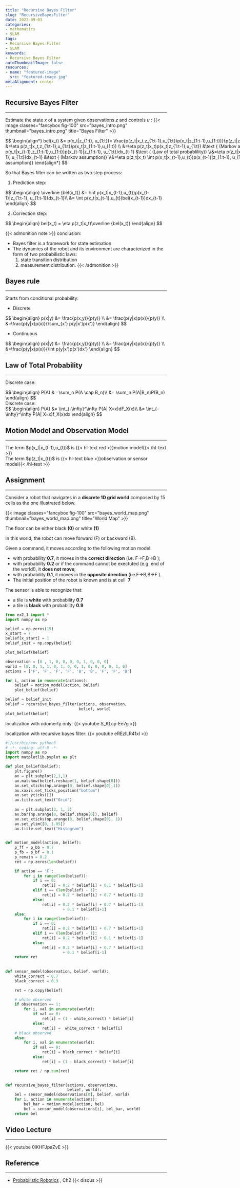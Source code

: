 ```yaml
---
title: "Recursive Bayes Filter"
slug: "RecursiveBayesFilter"
date: 2022-09-03
categories:
- mathematics
- SLAM
tags:
- Recursive Bayes Filter
- SLAM
keywords:
- Recursive Bayes Filter
autoThumbnailImage: false
resources:
- name: "featured-image"
  src: "featured-image.jpg"
metaAlignment: center
---
```


## Recursive Bayes Filter
---
Estimate the state $x$ of a system given observations $z$ and controls $u$ :
{{< image classes="fancybox fig-100" src="bayes_intro.png" thumbnail="bayes_intro.png"  title="Bayes Filter" >}}

<div style="width:1000px">
$$
\begin{align*}
bel(x_t) &= p(x_t|z_{1:t}, u_{1:t})= \frac{p(z_t|x_t,z_{1:t-1},u_{1:t})p(x_t|z_{1:t-1},u_{1:t})}{p(z_t|z_{1:t-1},u_{1:t})}&\text {(Bayes' rule)}
\\ &=\eta p(z_t|x_t,z_{1:t-1},u_{1:t})p(x_t|z_{1:t-1},u_{1:t})
\\ &=\eta p(z_t|x_t)p(x_t|z_{1:t-1},u_{1:t}) &\text { (Markov assumption)}
\\&=\eta p(z_t|x_t) \int p(x_t|x_{t-1},z_{1:t-1},u_{1:t})p(x_{t-1}|z_{1:t-1}, u_{1:t})dx_{t-1} &\text { (Law of total probablility)}
\\&=\eta p(z_t|x_t) \int p(x_t|x_{t-1},u_{t})p(x_{t-1}|z_{1:t-1}, u_{1:t})dx_{t-1} &\text { (Markov assumption)}
\\&=\eta p(z_t|x_t) \int p(x_t|x_{t-1},u_{t})p(x_{t-1}|z_{1:t-1}, u_{1:t-1})dx_{t-1} &\text { (Independence assumption)}
\end{align*}
$$
</div>

So that Bayes filter can be written as two step process:

1. Prediction step:
<div>    
    $$
    \begin{align}
    \overline {bel(x_t)} &= \int p(x_t|x_{t-1},u_{t})p(x_{t-1}|z_{1:t-1}, u_{1:t-1})dx_{t-1}\\
    &= \int p(x_t|x_{t-1},u_{t})bel(x_{t-1})dx_{t-1}
    \end{align}
    $$
</div>    

2. Correction step:
<div>
$$
\begin{align}
bel(x_t) = \eta p(z_t|x_t)\overline {bel(x_t)}
\end{align}
$$
</div>

{{< admonition note >}}
conclusion:<br>
 - Bayes filter is a framework for state estimation
 - The dynamics of the robot and its environment are characterized in the form of two probabilistic laws:
     1. state transition distribution
     2. measurement distribution.
{{< /admonition >}}

## Bayes rule
---

Starts from conditional probability:

- Discrete

<div>
$$
\begin{align}
p(x|y) &= \frac{p(x,y)}{p(y)} \\
&= \frac{p(y|x)p(x)}{p(y)} \\
&=\frac{p(y|x)p(x)}{\sum_{x'} p(y|x')p(x')}
\end{align}     
$$
</div>

- Continuous

<div>
$$
\begin{align}
p(x|y) &= \frac{p(x,y)}{p(y)} \\
&= \frac{p(y|x)p(x)}{p(y)} \\
&=\frac{p(y|x)p(x)}{\int p(y|x')p(x')dx'}
\end{align}     
$$
</div>

## Law of Total Probability
---

Discrete case:
<div>
$$
\begin{align}
P(A) &= \sum_n P(A \cap B_n)\\
&= \sum_n P(A|B_n)P(B_n)
\end{align}
$$
</div>
Discrete case:
<div>
$$
\begin{align}
P(A) &= \int_{-\infty}^\infty P(A| X=x)dF_X(x)\\
&= \int_{-\infty}^\infty P(A| X=x)f_X(x)dx
\end{align}
$$
</div>

## Motion Model and Observation Model
---
<p>
The term $p(x_t|x_{t-1},u_{t})$ is {{< hl-text red >}}motion model{{< /hl-text >}}<br>
The term $p(z_t|x_{t})$ is {{< hl-text blue >}}observation or sensor model{{< /hl-text >}}
</p>

## Assignment
---
Consider a robot that navigates in a **discrete 1D grid world** composed by 15 cells as the one illustrated below.

{{< image classes="fancybox fig-100" src="bayes_world_map.png" thumbnail="bayes_world_map.png"  title="World Map" >}}

The floor can be either black **(0)** or white **(1)**


In this world, the robot can move forward (F) or backward (B).

Given a command, it moves according to the following motion model:

- with probability **0.7**, it moves in the **correct direction** (i.e. F→F,B→B );
- with probability **0.2** or if the command cannot be exectuted (e.g. end of the world!), it **does not move**;
- with probability **0.1**, it moves in the **opposite direction** (i.e.F→B,B→F ).
- The initial position of the robot is known and is at cell  **7**

The sensor is able to recognize that:

- a tile is **white** with probability **0.7**
- a tile is **black** with probability **0.9**

```python
from ex2_1 import *
import numpy as np

belief = np.zeros(15)
x_start = 7
belief[x_start] = 1
belief_init = np.copy(belief)

plot_belief(belief)

observation = [0 , 1, 0, 0, 0, 0, 1, 0, 0, 0]
world = [0, 0, 1, 1, 0, 1, 0, 0, 1, 0, 0, 0, 0, 1, 0]
actions = ['F', 'F', 'F', 'F', 'B', 'B', 'F', 'F', 'B']

for i, action in enumerate(actions):
    belief = motion_model(action, belief)
    plot_belief(belief)

belief = belief_init
belief = recursive_bayes_filter(actions, observation,
                                belief, world)
plot_belief(belief)
```
<p></p>
localization with odomerty only:
{{< youtube S_KLcy-Ee7g >}}

localization with recursive bayes filter:
{{< youtube eREzILR41xI >}}

```python
#!/usr/bin/env python3
# -*- coding: utf-8 -*-
import numpy as np
import matplotlib.pyplot as plt

def plot_belief(belief):
    plt.figure()
    ax = plt.subplot(2,1,1)
    ax.matshow(belief.reshape(1, belief.shape[0]))
    ax.set_xticks(np.arange(0, belief.shape[0],1))
    ax.xaxis.set_ticks_position("bottom")
    ax.set_yticks([])
    ax.title.set_text("Grid")
    
    ax = plt.subplot(2, 1, 2)
    ax.bar(np.arange(0, belief.shape[0]), belief)
    ax.set_xticks(np.arange(0, belief.shape[0], 1))
    ax.set_ylim([0, 1.05])
    ax.title.set_text("Histogram")
    

def motion_model(action, belief):
    p_ff = p_bb = 0.7
    p_fb = p_bf = 0.1
    p_remain = 0.2
    ret = np.zeros(len(belief))

    if action == 'F':
        for i in range(len(belief)):
            if i == 0:
                ret[i] = 0.2 * belief[i] + 0.1 * belief[i+1]
            elif i == (len(belief) - 1):
                ret[i] = 0.2 * belief[i] + 0.7 * belief[i-1]
            else:
                ret[i] = 0.2 * belief[i] + 0.7 * belief[i-1]
                         + 0.1 * belief[i+1]
    else:
        for i in range(len(belief)):
            if i == 0:
                ret[i] = 0.2 * belief[i] + 0.7 * belief[i+1]
            elif i == (len(belief) - 1):
                ret[i] = 0.2 * belief[i] + 0.1 * belief[i-1]
            else:
                ret[i] = 0.2 * belief[i] + 0.7 * belief[i+1]
                         + 0.1 * belief[i-1]
    return ret
               
    
def sensor_model(observation, belief, world):
    white_correct = 0.7
    black_correct = 0.9

    ret = np.copy(belief)

    # white observed
    if observation == 1:
        for i, val in enumerate(world):
            if val == 0:
                ret[i] = (1 - white_correct) * belief[i]
            else:
                ret[i] =  white_correct * belief[i]
    # black observed
    else:
        for i, val in enumerate(world):
            if val == 0:
                ret[i] = black_correct * belief[i]
            else:
                ret[i] = (1 - black_correct) * belief[i]

    return ret / np.sum(ret)

    
def recursive_bayes_filter(actions, observations,
                           belief, world):
    bel = sensor_model(observations[0], belief, world)
    for i, action in enumerate(actions):
        bel_bar = motion_model(action, bel)
        bel = sensor_model(observations[i], bel_bar, world)
    return bel
```

## Video Lecture
---
{{< youtube 0lKHFJpaZvE >}}

## Reference
---
- [Probabilistic Robotics](https://www.amazon.com/Probabilistic-Robotics-INTELLIGENT-ROBOTICS-AUTONOMOUS/dp/0262201623) , Ch2
{{< disqus >}}
